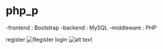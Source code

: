 # php_p
-frontend : Bootstrap
-backend : MySQL
-middleware : PHP

register
![Register](image.png)
login
![alt text](image-1.png)